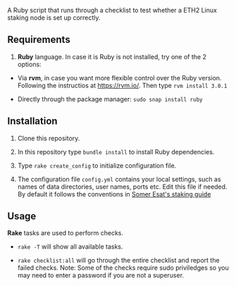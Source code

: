 A Ruby script that runs through a checklist to test whether a ETH2 Linux staking node is set up correctly.

## Requirements

1. **Ruby** language. In case it is Ruby is not installed, try one of the 2 options:

* Via **rvm**, in case you want more flexible control over the Ruby version. Following the instructios at https://rvm.io/. Then type `rvm install 3.0.1`

* Directly through the package manager: `sudo snap install ruby`

## Installation

1. Clone this repository.

2. In this repository type `bundle install` to install Ruby dependencies.

3. Type `rake create_config` to initialize configuration file.

4. The configuration file `config.yml` contains your local settings, such as names of data directories, user names, ports etc.
Edit this file if needed. By default it follows the conventions in [Somer Esat's staking guide](https://someresat.medium.com/guide-to-staking-on-ethereum-2-0-ubuntu-prysm-56f681646f74)


## Usage

**Rake** tasks are used to perform checks.

* `rake -T` will show all available tasks.

* `rake checklist:all` will go through the entire checklist and report the failed checks. Note: Some of the checks require sudo priviledges so you may need
to enter a password if you are not a superuser.

